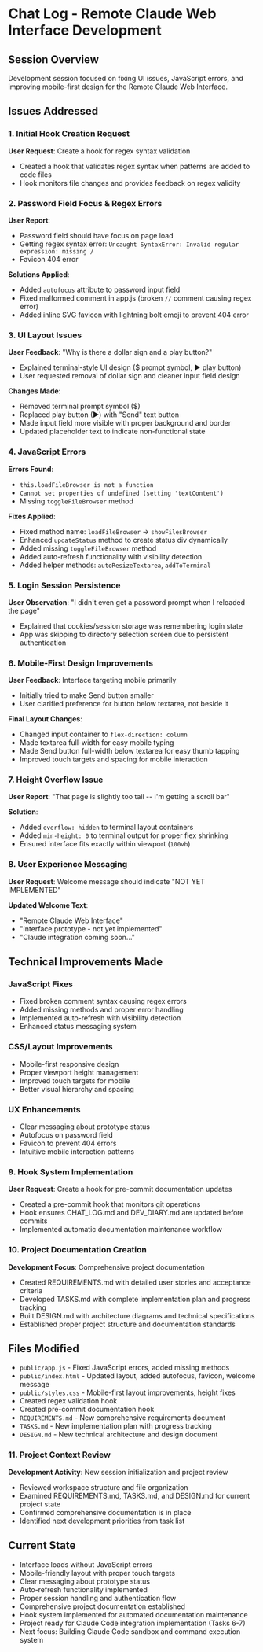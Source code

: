 # Chat Log - Remote Claude Web Interface Development

## Session Overview
Development session focused on fixing UI issues, JavaScript errors, and improving mobile-first design for the Remote Claude Web Interface.

## Issues Addressed

### 1. Initial Hook Creation Request
**User Request**: Create a hook for regex syntax validation
- Created a hook that validates regex syntax when patterns are added to code files
- Hook monitors file changes and provides feedback on regex validity

### 2. Password Field Focus & Regex Errors
**User Report**: 
- Password field should have focus on page load
- Getting regex syntax error: `Uncaught SyntaxError: Invalid regular expression: missing /`
- Favicon 404 error

**Solutions Applied**:
- Added `autofocus` attribute to password input field
- Fixed malformed comment in app.js (broken `//` comment causing regex error)
- Added inline SVG favicon with lightning bolt emoji to prevent 404 error

### 3. UI Layout Issues
**User Feedback**: "Why is there a dollar sign and a play button?"
- Explained terminal-style UI design ($ prompt symbol, ▶ play button)
- User requested removal of dollar sign and cleaner input field design

**Changes Made**:
- Removed terminal prompt symbol ($)
- Replaced play button (▶) with "Send" text button
- Made input field more visible with proper background and border
- Updated placeholder text to indicate non-functional state

### 4. JavaScript Errors
**Errors Found**:
- `this.loadFileBrowser is not a function`
- `Cannot set properties of undefined (setting 'textContent')`
- Missing `toggleFileBrowser` method

**Fixes Applied**:
- Fixed method name: `loadFileBrowser` → `showFilesBrowser`
- Enhanced `updateStatus` method to create status div dynamically
- Added missing `toggleFileBrowser` method
- Added auto-refresh functionality with visibility detection
- Added helper methods: `autoResizeTextarea`, `addToTerminal`

### 5. Login Session Persistence
**User Observation**: "I didn't even get a password prompt when I reloaded the page"
- Explained that cookies/session storage was remembering login state
- App was skipping to directory selection screen due to persistent authentication

### 6. Mobile-First Design Improvements
**User Feedback**: Interface targeting mobile primarily
- Initially tried to make Send button smaller
- User clarified preference for button below textarea, not beside it

**Final Layout Changes**:
- Changed input container to `flex-direction: column`
- Made textarea full-width for easy mobile typing
- Made Send button full-width below textarea for easy thumb tapping
- Improved touch targets and spacing for mobile interaction

### 7. Height Overflow Issue
**User Report**: "That page is slightly too tall -- I'm getting a scroll bar"

**Solution**:
- Added `overflow: hidden` to terminal layout containers
- Added `min-height: 0` to terminal output for proper flex shrinking
- Ensured interface fits exactly within viewport (`100vh`)

### 8. User Experience Messaging
**User Request**: Welcome message should indicate "NOT YET IMPLEMENTED"

**Updated Welcome Text**:
- "Remote Claude Web Interface"
- "Interface prototype - not yet implemented"
- "Claude integration coming soon..."

## Technical Improvements Made

### JavaScript Fixes
- Fixed broken comment syntax causing regex errors
- Added missing methods and proper error handling
- Implemented auto-refresh with visibility detection
- Enhanced status messaging system

### CSS/Layout Improvements
- Mobile-first responsive design
- Proper viewport height management
- Improved touch targets for mobile
- Better visual hierarchy and spacing

### UX Enhancements
- Clear messaging about prototype status
- Autofocus on password field
- Favicon to prevent 404 errors
- Intuitive mobile interaction patterns

### 9. Hook System Implementation
**User Request**: Create a hook for pre-commit documentation updates
- Created a pre-commit hook that monitors git operations
- Hook ensures CHAT_LOG.md and DEV_DIARY.md are updated before commits
- Implemented automatic documentation maintenance workflow

### 10. Project Documentation Creation
**Development Focus**: Comprehensive project documentation
- Created REQUIREMENTS.md with detailed user stories and acceptance criteria
- Developed TASKS.md with complete implementation plan and progress tracking
- Built DESIGN.md with architecture diagrams and technical specifications
- Established proper project structure and documentation standards

## Files Modified
- `public/app.js` - Fixed JavaScript errors, added missing methods
- `public/index.html` - Updated layout, added autofocus, favicon, welcome message
- `public/styles.css` - Mobile-first layout improvements, height fixes
- Created regex validation hook
- Created pre-commit documentation hook
- `REQUIREMENTS.md` - New comprehensive requirements document
- `TASKS.md` - New implementation plan with progress tracking
- `DESIGN.md` - New technical architecture and design document

### 11. Project Context Review
**Development Activity**: New session initialization and project review
- Reviewed workspace structure and file organization
- Examined REQUIREMENTS.md, TASKS.md, and DESIGN.md for current project state
- Confirmed comprehensive documentation is in place
- Identified next development priorities from task list

## Current State
- Interface loads without JavaScript errors
- Mobile-friendly layout with proper touch targets
- Clear messaging about prototype status
- Auto-refresh functionality implemented
- Proper session handling and authentication flow
- Comprehensive project documentation established
- Hook system implemented for automated documentation maintenance
- Project ready for Claude Code integration implementation (Tasks 6-7)
- Next focus: Building Claude Code sandbox and command execution system
